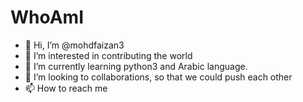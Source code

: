 # WhoAmI
- 👋 Hi, I’m @mohdfaizan3
- 👀 I’m interested in contributing the world
- 🌱 I’m currently learning python3 and Arabic language.
- 💞️ I’m looking to collaborations, so that we could push each other
- 📫 How to reach me 
          

<!---
mohdfaizan3/mohdfaizan3 is a ✨ special ✨ repository because its `README.md` (this file) appears on your GitHub profile.
You can click the Preview link to take a look at your changes.
--->
